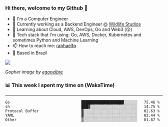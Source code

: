 ### Hi there, welcome to my Github 👋

- 📖 I'm a Computer Engineer
- 🔭 Currently working as a Backend Engineer @ [Wildlife Studios](https://wildlifestudios.com/)
- 🌱 Learning about Cloud, AWS, DevOps, Go and Web3 (😲)
- 🚀 Tech stack that I'm using: Go, AWS, Docker, Kubernetes and sometimes Python and Machine Learning
- 📫 How to reach me: [raphaelfp](https://linkedin.com/in/raphaelfp)
- 🏡 Based in Brazil

![](https://github.com/raphaelfp/gophers/blob/master/.thumb/animation/morning-coffee-3x.gif)

*Gopher image by [egonelbre](https://github.com/egonelbre/)*

### 📊 This week I spent my time on (WakaTime)

---

<!--START_SECTION:waka-->

```text
Go                                ███████████████████░░░░░░   75.46 %
sh                                ███▓░░░░░░░░░░░░░░░░░░░░░   14.75 %
Protocol Buffer                   ▓░░░░░░░░░░░░░░░░░░░░░░░░   02.63 %
YAML                              ▓░░░░░░░░░░░░░░░░░░░░░░░░   02.44 %
Other                             ▒░░░░░░░░░░░░░░░░░░░░░░░░   01.87 %
```

<!--END_SECTION:waka-->
